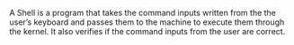 A Shell is a program that takes the command inputs written from the the user’s keyboard and passes them to the machine to execute them through the kernel. It also verifies if the command inputs from the user are correct.
